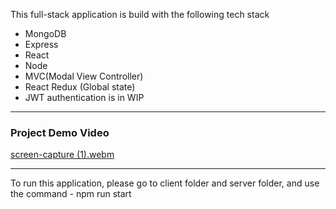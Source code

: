 This full-stack application is build with the following tech stack

- MongoDB
- Express
- React
- Node
- MVC(Modal View Controller)
- React Redux (Global state)
- JWT authentication is in WIP

-------------------------------------------------------------------------------------------------------------------------------------

### Project Demo Video

[screen-capture (1).webm](https://user-images.githubusercontent.com/39980537/194663464-35a048fd-4a58-48cf-a12b-f55a793da4d0.webm)

--------------------------------------------------------------------------------------------------------------------------------------

To run this application, please go to client folder and server folder, and use the command - npm run start
